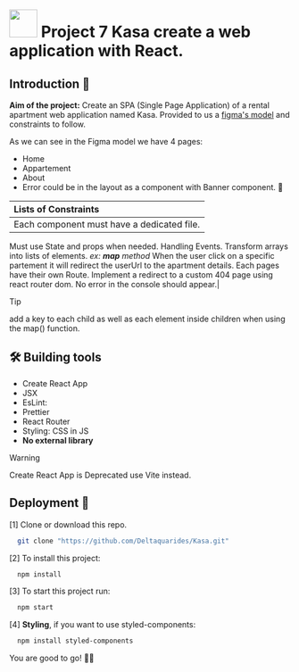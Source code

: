 
# <img src="src/assets/images/logo/React_logo.png" width="50" height="50" /> Project 7 Kasa create a web application with React.

## Introduction :monocle_face:

 __Aim of the project:__ Create an SPA (Single Page Application) of a rental apartment web application named Kasa.
Provided to us a [figma's model](https://www.figma.com/file/bAnXDNqRKCRRP8mY2gcb5p/UI-Design-Kasa-FR?node-id=3%3A0) and constraints to follow.

As we can see in the Figma model we have 4 pages: 
* Home
* Appartement
* About
* Error could be in the layout as a component with Banner component. :thinking:

 |**Lists of Constraints**|
 | :--------|
 |Each component must have a dedicated file.
  Must use State and props when needed.
  Handling Events. 
  Transform arrays into lists of elements. _ex: __map__ method_ 
  When the user click on a specific partement it will redirect the userUrl to the apartment details.
  Each pages have their own Route.
  Implement a redirect to a custom 404 page using react router dom.
  No error in the console should appear.|

  > [!TIP]
> add a key to each child as well as each element inside children when using the map() function.

## :hammer_and_wrench: Building tools 

- Create React App
- JSX
- EsLint: 
- Prettier
- React Router
- Styling: CSS in JS
- **No external library**

> [!WARNING]
> Create React App is Deprecated use Vite instead.

 ## Deployment :mechanical_arm:


[1] Clone or download this repo.
```bash
  git clone "https://github.com/Deltaquarides/Kasa.git"
```

[2] To install this project:
```bash
  npm install
```

[3] To start this project run:

```bash
  npm start
```
[4] **Styling**, if you want to use styled-components:
```bash
  npm install styled-components
```

You are good to go! :man_technologist:




